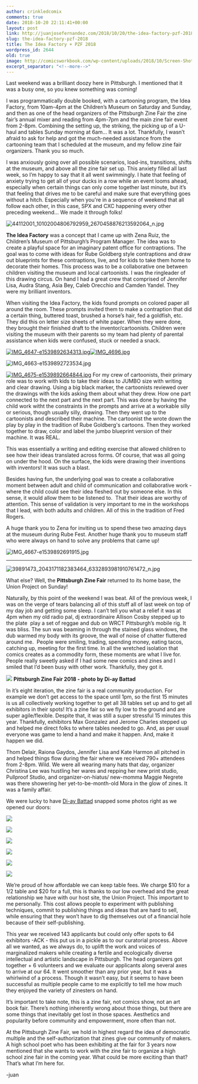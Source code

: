 ```yaml
---
author: crinkledcomix
comments: true
date: 2018-10-20 22:11:41+00:00
layout: post
link: http://juanjosefernandez.com/2018/10/20/the-idea-factory-pzf-2018/
slug: the-idea-factory-pzf-2018
title: The Idea Factory + PZF 2018
wordpress_id: 2644
old: true
image: http://comicsworkbook.com/wp-content/uploads/2018/10/Screen-Shot-2018-10-18-at-3.31.03-PM.png
excerpt_separator: "<!--more-->"
---
```


Last weekend was a brilliant doozy here in Pittsburgh. I mentioned that it was a busy one, so you knew something was coming!




I was programmatically double booked, with a cartooning program, the Idea Factory, from 10am-4pm at the Children’s Museum on Saturday and Sunday, and then as one of the head organizers of the Pittsburgh Zine Fair the zine fair’s annual mixer and reading from 4pm-7pm and the main zine fair event from 2-8pm. Combining the setting up, the striking, the picking up of a U-haul and tables Sunday morning at 6am… It was a lot. Thankfully, I wasn’t afraid to ask for help and got the much-needed assistance from the cartooning team that I scheduled at the museum, and my fellow zine fair organizers. Thank you so much.

<!--more-->



I was anxiously going over all possible scenarios, load-ins, transitions, shifts at the museum, and above all the zine fair set up. This anxiety filled all last week, so I’m happy to say that it all went swimmingly. I hate that feeling of anxiety trying to get all of your ducks in a row while an event looms ahead, especially when certain things can only come together last minute, but it’s that feeling that drives me to be careful and make sure that everything goes without a hitch. Especially when you're in a sequence of weekend that all follow each other, in this case, SPX and CXC happening every other preceding weekend... We made it through folks!


![44112001_10102004806792959_2670458876213592064_n.jpg](https://fernandezjuanjose.files.wordpress.com/2018/11/44112001_10102004806792959_2670458876213592064_n.jpg)


**The Idea Factory** was a concept that I came up with Zena Ruiz, the Children’s Museum of Pittsburgh’s Program Manager. The idea was to create a playful space for an imaginary patent office for contraptions. The goal was to come with ideas for Rube Goldberg style contraptions and draw out blueprints for these contraptions, live, and for kids to take them home to decorate their homes. This process was to be a collaborative one between children visiting the museum and local cartoonists. I was the ringleader of this drawing circus. On hand I had a great crew that comprised of Jennifer Lisa, Audra Stang, Asia Bey, Caleb Orecchio and Camden Yandel. They were my brilliant inventors.




When visiting the Idea Factory, the kids found prompts on colored paper all around the room. These prompts invited them to make a contraption that did a certain thing, buttered toast, brushed a horse’s hair, fed a goldfish, etc. They did this on letter size sheets of white paper. When they were done, they brought their finished draft to the inventor/cartoonists. Children were visiting the museum with their parents so my team had plenty of parental assistance when kids were confused, stuck or needed a snack.


[![IMG_4647-e1539892634313.jpg](https://fernandezjuanjose.files.wordpress.com/2018/11/img_4647-e1539892634313.jpg)![IMG_4696.jpg](https://fernandezjuanjose.files.wordpress.com/2018/11/img_4696.jpg)](http://comicsworkbook.com/wp-content/uploads/2018/10/IMG_4696.jpg)

![IMG_4663-e1539892723534.jpg](https://fernandezjuanjose.files.wordpress.com/2018/11/img_4663-e1539892723534.jpg)

[![IMG_4675-e1539892664844.jpg](https://fernandezjuanjose.files.wordpress.com/2018/11/img_4675-e1539892664844.jpg)](http://comicsworkbook.com/wp-content/uploads/2018/10/IMG_4675-e1539892664844.jpg)
For my crew of cartoonists, their primary role was to work with kids to take their ideas to JUMBO size with writing and clear drawing. Using a big black marker, the cartoonists reviewed over the drawings with the kids asking them about what they drew. How one part connected to the next part and the next part. This was done by having the child work witht the constraints in the prompts and arrive at a workable silly or serious, though usually silly, drawing. Then they went up to the cartoonists and described their machine. The cartoonist the wrote down the play by play in the tradition of Rube Goldberg's cartoons. Then they worked together to draw, color and label the jumbo blueprint version of their machine. It was REAL.

This was essentially a writing and editing exercise that allowed children to see how their ideas translated across forms. Of course, that was all going on under the hood. On the surface, the kids were drawing their inventions with inventors! It was such a blast.


Besides having fun, the underlying goal was to create a collaborative moment between adult and child of communication and collaborative work - where the child could see their idea fleshed out by someone else. In this sense, it would allow them to be listened to.  That their ideas are worthy of attention. This sense of validation is very important to me in the workshops that I lead, with both adults and children. All of this in the tradition of Fred Rogers.


A huge thank you to Zena for inviting us to spend these two amazing days at the museum during Rube Fest. Another huge thank you to museum staff who were always on hand to solve any problems that came up!

![IMG_4667-e1539892691915.jpg](https://fernandezjuanjose.files.wordpress.com/2018/11/img_4667-e1539892691915.jpg)





* * *





![39891473_2043171182383464_6332893981910761472_n.jpg](https://fernandezjuanjose.files.wordpress.com/2018/11/39891473_2043171182383464_6332893981910761472_n.jpg)


What else? Well, the **Pittsburgh Zine Fair** returned to its home base, the Union Project on Sunday!




Naturally, by this point of the weekend I was beat. All of the previous week, I was on the verge of tears balancing all of this stuff all of last week on top of my day job and getting some sleep. I can’t tell you what a relief it was at 4pm when my old radio pal, dj extraordinaire Allison Cosby stepped up to the plate  play a set of reggae and dub on WRCT Pittsburgh’s mobile rig. It was bliss. The sun was beaming in through the stained glass windows, the dub warmed my body with its groove, the wall of noise of chatter fluttered around me.  People were smiling, trading, spending money, eating tacos, catching up, meeting for the first time. In all the wretched isolation that comics creates as a commodity form, these moments are what I live for. People really sweetly asked if I had some new comics and zines and I smiled that I’d been busy with other work. Thankfully, they got it.




[![](http://comicsworkbook.com/wp-content/uploads/2018/10/Screen-Shot-2018-10-18-at-3.31.03-PM.png)](http://comicsworkbook.com/wp-content/uploads/2018/10/Screen-Shot-2018-10-18-at-3.31.03-PM.png) **Pittsburgh Zine Fair 2018 - photo by Di-ay Battad**


In it’s eight iteration, the zine fair is a real community production. For example we don’t get access to the space until 1pm, so the first 15 minutes is us all collectively working together to get all 38 tables set up and to get all exhibitors in their spots! It’s a zine fair so we fly low to the ground and are super agile/flexible. Despite that, it was still a super stressful 15 minutes this year. Thankfully, exhibitors Max Gonzalez and Jerome Charles stepped up and helped me direct folks to where tables needed to go. And, as per usual everyone was game to lend a hand and make it happen. And, make it happen we did.




Thom Delair, Raiona Gaydos, Jennifer Lisa and Kate Harmon all pitched in and helped things flow during the fair where we received 790+ attendees from 2-8pm. Wild. We were all wearing many hats that day, organizer Christina Lee was hustling her wares and repping her new print studio, Pullproof Studio, and organizer-on-hiatus/ new-momma Maggie Negrete was there showering her yet-to-be-month-old Mora in the glow of zines. It was a family affair.


We were lucky to have [Di-ay Battad](https://di-ay.com/) snapped some photos right as we opened our doors:

[![](http://comicsworkbook.com/wp-content/uploads/2018/10/Screen-Shot-2018-10-18-at-5.25.46-PM.png)](http://comicsworkbook.com/wp-content/uploads/2018/10/Screen-Shot-2018-10-18-at-5.25.46-PM.png)

[![](http://comicsworkbook.com/wp-content/uploads/2018/10/Screen-Shot-2018-10-18-at-5.25.57-PM.png)](http://comicsworkbook.com/wp-content/uploads/2018/10/Screen-Shot-2018-10-18-at-5.25.57-PM.png)

[![](http://comicsworkbook.com/wp-content/uploads/2018/10/Screen-Shot-2018-10-18-at-5.25.32-PM.png)](http://comicsworkbook.com/wp-content/uploads/2018/10/Screen-Shot-2018-10-18-at-5.25.32-PM.png)

[![](http://comicsworkbook.com/wp-content/uploads/2018/10/Screen-Shot-2018-10-18-at-5.21.25-PM.png)](http://comicsworkbook.com/wp-content/uploads/2018/10/Screen-Shot-2018-10-18-at-5.21.25-PM.png)

[![](http://comicsworkbook.com/wp-content/uploads/2018/10/Screen-Shot-2018-10-18-at-5.21.03-PM.png)](http://comicsworkbook.com/wp-content/uploads/2018/10/Screen-Shot-2018-10-18-at-5.21.03-PM.png)


[![](http://comicsworkbook.com/wp-content/uploads/2018/10/Screen-Shot-2018-10-18-at-3.32.11-PM.png)](http://comicsworkbook.com/wp-content/uploads/2018/10/Screen-Shot-2018-10-18-at-3.32.11-PM.png)




We’re proud of how affordable we can keep table fees. We charge $10 for a 1/2 table and $20 for a full, this is thanks to our low overhead and the great relationship we have with our host site, the Union Project. This important to me personally. This cost allows people to experiment with publishing techniques, commit to publishing things and ideas that are hard to sell, while ensuring that they won’t have to dig themselves out of a financial hole because of their self-publishing.




This year we received 143 applicants but could only offer spots to 64 exhibitors -ACK - this put us in a pickle as to our curatorial process. Above all we wanted, as we always do, to uplift the work and voices of marginalized makers while creating a fertile and ecologically diverse intellectual and artistic landscape in Pittsburgh. The head organizers got together + 6 volunteers and we evaluate our applicants along several axes to arrive at our 64. It went smoother than any prior year, but it was a whirlwind of a process. Though it wasn’t easy, but it seems to have been successful as multiple people came to me explicitly to tell me how much they enjoyed the variety of zinesters on hand.




It’s important to take note, this is a zine fair, not comics show, not an art book fair. There’s nothing inherently wrong about those things, but there are some things that inevitably get lost in those spaces. Aesthetics and popularity before community and empowerment, more often than not.




At the Pittsburgh Zine Fair, we hold in highest regard the idea of democratic multiple and the self-authorization that zines give our community of makers. A high school poet who has been exhibiting at the fair for 3 years now mentioned that she wants to work with the zine fair to organize a high school zine fair in the coming year. What could be more exciting than that? That’s what I’m here for.


-juan
